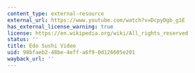 ```yaml
---
content_type: external-resource
external_url: https://www.youtube.com/watch?v=DcpyDgb_g1E
has_external_license_warning: true
license: https://en.wikipedia.org/wiki/All_rights_reserved
status: ''
title: Edo Sushi Video
uid: 98bfaeb2-48be-4eff-a6f9-0d126605e201
wayback_url: ''
---
```

